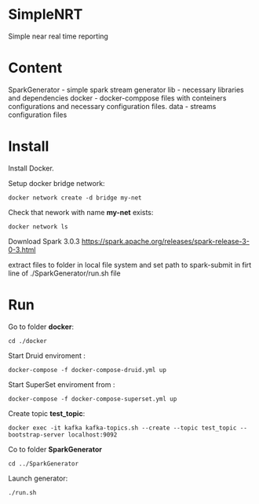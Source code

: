 # SimpleNRT
Simple near real time reporting

# Content 
SparkGenerator - simple spark stream generator
lib - necessary libraries and dependencies
docker - docker-comppose files with conteiners configurations and necessary configuration files.
data - streams configuration files

# Install

Install Docker.

Setup docker bridge network:

``docker network create -d bridge my-net``

Check that nework with name **my-net** exists:

``docker network ls``

Download Spark 3.0.3 https://spark.apache.org/releases/spark-release-3-0-3.html

extract files to folder in local file system and set path to spark-submit in firt line of ./SparkGenerator/run.sh file

# Run

Go to  folder **docker**:

``cd ./docker``

Start Druid enviroment :

``docker-compose -f docker-compose-druid.yml up``


Start SuperSet enviroment from :

``docker-compose -f docker-compose-superset.yml up``

Create topic **test_topic**:

``docker exec -it kafka kafka-topics.sh --create --topic test_topic --bootstrap-server localhost:9092``

Co to folder **SparkGenerator**

``cd ../SparkGenerator``

Launch generator:

``./run.sh``
